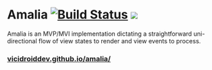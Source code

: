 # Amalia [![Build Status](https://app.bitrise.io/app/75917df26e15facf/status.svg?token=D9tM0WbyOEdD_LmUP1g5ZA&branch=master)](https://app.bitrise.io/app/75917df26e15facf) [![](https://jitpack.io/v/vicidroiddev/amalia.svg)](https://jitpack.io/#vicidroiddev/amalia)

Amalia is an MVP/MVI implementation dictating a straightforward uni-directional flow of view states to render and view events to process.

### [vicidroiddev.github.io/amalia/](https://vicidroiddev.github.io/amalia/)
